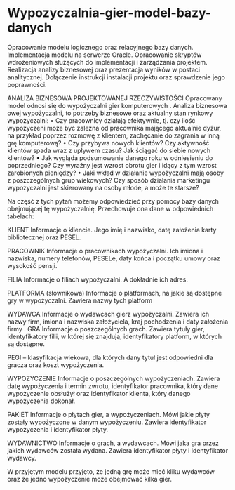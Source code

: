 # Wypozyczalnia-gier-model-bazy-danych
Opracowanie modelu logicznego oraz relacyjnego bazy danych.
Implementacja modelu na serwerze Oracle. Opracowanie skryptów
wdrożeniowych służących do implementacji i zarządzania projektem.
Realizacja analizy biznesowej oraz prezentacja wyników w postaci
analitycznej. Dołączenie instrukcji instalacji projektu oraz sprawdzenie jego
poprawności.


ANALIZA BIZNESOWA PROJEKTOWANEJ RZECZYWISTOŚCI
Opracowany model odnosi się do wypożyczalni gier komputerowych . Analiza biznesowa owej
wypożyczalni, to potrzeby biznesowe oraz aktualny stan rynkowy wypożyczalni:
• Czy pracownicy działają efektywnie, tj. czy ilość wypożyczeni może być zależna od pracownika
mającego aktualnie dyżur, na przykład poprzez rozmowę z klientem, zachęcanie do zagrania w
inną grę komputerową?
• Czy przybywa nowych klientów? Czy aktywność klientów spada wraz z upływem czasu? Jak
ściągać do siebie nowych klientów?
• Jak wygląda podsumowanie danego roku w odniesieniu do poprzedniego? Czy wyraźny jest
wzrost obrotu gier i idący z tym wzrost zarobionych pieniędzy?
• Jaki wkład w działanie wypożyczalni mają osoby z poszczególnych grup wiekowych? Czy sposób
działania marketingu wypożyczalni jest skierowany na osoby młode, a może te starsze?


Na część z tych pytań możemy odpowiedzieć przy pomocy bazy danych obejmującej tę
wypożyczalnię. Przechowuje ona dane w odpowiednich tabelach:

KLIENT Informacje o kliencie. Jego imię i nazwisko, datę założenia karty bibliotecznej
oraz PESEL.

PRACOWNIK Informacje o pracownikach wypożyczalni. Ich imiona i nazwiska, numery
telefonów, PESELe, daty końca i początku umowy oraz wysokość pensji.

FILIA Informacje o filiach wypożyczalni. A dokładnie ich adres.

PLATFORMA (słownikowa) Informacje o platformach, na jakie są dostępne gry w wypożyczalni. Zawiera
nazwy tych platform

WYDAWCA Informacje o wydawcach gierz wypożyczalni. Zawiera ich nazwy firm, imiona i
nazwiska założyciela, kraj pochodzenia i daty założenia firmy .
GRA Informacje o poszczególnych grach. Zawiera tytuły gier, identyfikatory filii, w
której się znajdują, identyfikatory platform, w których są dostępne.

PEGI – klasyfikacja wiekowa, dla których dany tytuł jest odpowiedni dla
gracza oraz koszt wypożyczenia.

WYPOZYCZENIE Informacje o poszczególnych wypożyczeniach. Zawiera datę wypożyczenia i
termin zwrotu, identyfikator pracownika, który dane wypożyczenie obsłużył
oraz identyfikator klienta, który danego wypożyczenia dokonał.

PAKIET Informacje o płytach gier, a wypożyczeniach. Mówi jakie płyty zostały
wypożyczone w danym wypożyczeniu. Zawiera identyfikator wypożyczenia i
identyfikator płyty.

WYDAWNICTWO Informacje o grach, a wydawcach. Mówi jaka gra przez jakich wydawców
została wydana. Zawiera identyfikator płyty i identyfikator wydawcy.


W przyjętym modelu przyjęto, że jedną grę może mieć kliku wydawców oraz że jedno
wypożyczenie może obejmować kilka gier.
